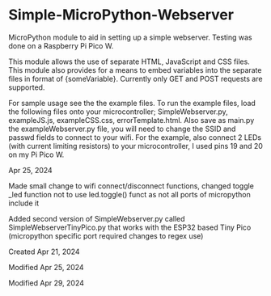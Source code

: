 # Simple-MicroPython-Webserver
MicroPython module to aid in setting up a simple webserver. Testing was done on
a Raspberry Pi Pico W.

This module allows the use of separate HTML, JavaScript and CSS files. This module
also provides for a means to embed variables into the separate files in format of
{someVariable}.  Currently only GET and POST requests are supported.

For sample usage see the the example files. To run the example files, load the
following files onto your microcontroller; SimpleWebserver.py, exampleJS.js,
exampleCSS.css, errorTemplate.html. Also save as main.py the exampleWebserver.py file,
you will need to change the SSID and passwd fields to connect to your wifi.
For the example, also connect 2 LEDs (with current limiting resistors) to your microcontroller,
I used pins 19 and 20 on my Pi Pico W.

Apr 25, 2024

Made small change to wifi connect/disconnect functions, changed toggle _led function not
to use led.toggle() funct as not all ports of micropython include it

Added second version of SimpleWebserver.py called SimpleWebserverTinyPico.py that works
with the ESP32 based Tiny Pico (micropython specific port required changes to regex use)

Created Apr 21, 2024

Modified Apr 25, 2024

Modified Apr 29, 2024
